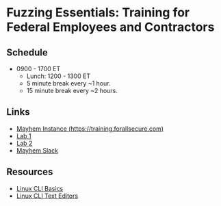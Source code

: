 # Fuzzing Essentials: Training for Federal Employees and Contractors

## Schedule

* 0900 - 1700 ET
  * Lunch: 1200 - 1300 ET
  * 5 minute break every ~1 hour.
  * 15 minute break every ~2 hours.

## Links

* [Mayhem Instance (https://training.forallsecure.com)](https://training.forallsecure.com)
* [Lab 1](lab1.md)
* [Lab 2](lab2.md)
* [Mayhem Slack](https://forallsecure-mayhem.slack.com/archives/C01BQ0VTXM1)

## Resources

* [Linux CLI Basics](https://youtu.be/MhlWCja5JwE)
* [Linux CLI Text Editors](https://youtu.be/MhlWCja5JwE)

